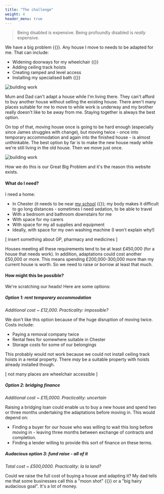 ```yaml
---
title: "The challenge"
weight: 4
header_menu: true
---
```


> Being disabled is expensive. Being profoundly disabled is *really* expensive.

We have a big problem {{<icon class="fa fa-bug">}}. Any house I move to needs to
be adapted for me. That can include:

* Widening doorways for my wheelchair {{<icon class="fa fa-wheelchair-alt">}}
* Adding ceiling track hoists
* Creating ramped and level access
* Installing my specialised bath {{<icon class="fa fa-bath">}}

![building work](images/building-work.jpg)

Mum and Dad can't adapt a house while I'm living there. They can't afford to
buy another house without selling the existing house. There aren't many places
suitable for me to move to while work is underway and my brother really doesn't
like to be away from me. Staying together is always the best option.

On top of that, moving house once is going to be hard enough (especially since
James struggles with change), but moving twice - once into temporary
accommodation and again into the finished house - is almost unthinkable. The
best option by far is to make the new house ready while we're still living in
the old house. Then we move just once.

![building work](images/happy-twins.jpg)

How we do this is our Great Big Problem and it's the reason this website exists.

#### What do I need?

I need a home:

* In Chester (it needs to be near
  [my school](https://www.deebanksschool.co.uk/)
  {{<icon class="fa fa-graduation-cap">}}; my body makes it difficult to
  go long distances - sometimes I need sedation, to be able to travel
* With a bedroom and bathroom downstairs for me
* With space for my carers
* With space for my all supplies and equipment
* Ideally, with space for my own washing machine (I won't explain why!)

[ insert something about GP, pharmacy and medicines ]

Houses meeting all these requirements tend to be at least £450,000 (for a house
that needs work). In addition, adaptations could cost another £50,000 or more.
This means spending £200,000-300,000 more than my current house is worth. So
we need to raise or borrow at least that much.

#### How might this be possible?

We're scratching our heads! Here are some options:

##### Option 1: rent temporary accommodation

*Additional cost ~ £12,000. Practicality: impossible?*

We don't like this option because of the huge disruption of moving twice. Costs
include:

* Paying a removal company twice
* Rental fees for somewhere suitable in Chester
* Storage costs for some of our belongings

This probably would not work because we could not install ceiling track hoists
in a rental property. There *may* be a suitable property with hoists already
installed though.

[ not many places are wheelchair accessible ]

##### Option 2: bridging finance

*Additional cost ~ £15,0000. Practicality: uncertain*

Raising a bridging loan could enable us to buy a new house and spend two or
three months undertaking the adaptations before moving in. This would depend on:

* Finding a buyer for our house who was willing to wait this long before moving
  in - leaving three months between exchange of contracts and completion.
* Finding a lender willing to provide this sort of finance on these terms.

##### Audacious option 3: fund raise - all of it

*Total cost ~ £500,0000. Practicality: la la land?*

Could we raise the full cost of buying a house and adapting it? My dad tells me
that some businesses call this a "moon shot" {{<icon class="fa fa-moon">}} or a
"big hairy audacious goal". It's a lot of money.